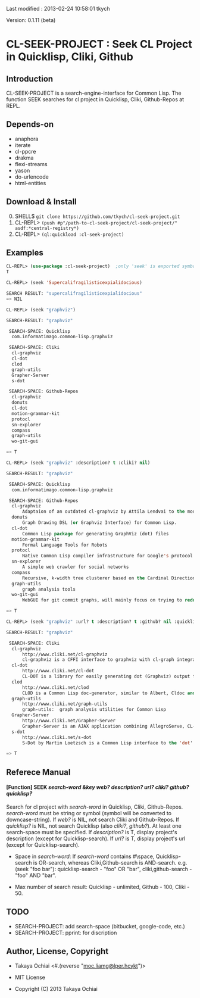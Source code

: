 Last modified : 2013-02-24 10:58:01 tkych

Version: 0.1.11 (beta)


CL-SEEK-PROJECT : Seek CL Project in Quicklisp, Cliki, Github
=============================================================

Introduction
------------

CL-SEEK-PROJECT is a search-engine-interface for Common Lisp.
The function SEEK searches for cl project in Quicklisp, Cliki, Github-Repos at REPL.


Depends-on
----------

- anaphora
- iterate
- cl-ppcre
- drakma
- flexi-streams
- yason
- do-urlencode
- html-entities


Download & Install
------------------

0. SHELL$   `git clone https://github.com/tkych/cl-seek-project.git`
1. CL-REPL> `(push #p"/path-to-cl-seek-project/cl-seek-project/" asdf:*central-registry*)`
2. CL-REPL> `(ql:quickload :cl-seek-project)`


Examples
--------

```lisp
CL-REPL> (use-package :cl-seek-project)  ;only 'seek' is exported symbol.
T

CL-REPL> (seek 'Supercalifragilisticexpialidocious)

SEARCH RESULT: "supercalifragilisticexpialidocious"
=> NIL

CL-REPL> (seek "graphviz")

SEARCH-RESULT: "graphviz"

 SEARCH-SPACE: Quicklisp
  com.informatimago.common-lisp.graphviz

 SEARCH-SPACE: Cliki
  cl-graphviz
  cl-dot
  clod
  graph-utils
  Grapher-Server
  s-dot

 SEARCH-SPACE: Github-Repos
  cl-graphviz
  donuts
  cl-dot
  motion-grammar-kit
  protocl
  sn-explorer
  compass
  graph-utils
  wo-git-gui

=> T

CL-REPL> (seek "graphviz" :description? t :cliki? nil)

SEARCH-RESULT: "graphviz"

 SEARCH-SPACE: Quicklisp
  com.informatimago.common-lisp.graphviz

 SEARCH-SPACE: Github-Repos
  cl-graphviz
      Adaptaion of an outdated cl-graphviz by Attila Lendvai to the modern version of libgvc.so.6.
  donuts
      Graph Drawing DSL (or Graphviz Interface) for Common Lisp.
  cl-dot
      Common Lisp package for generating GraphViz (dot) files
  motion-grammar-kit
      Formal Language Tools for Robots
  protocl
      Native Common Lisp compiler infrastructure for Google's protocol buffers
  sn-explorer
      A simple web crawler for social networks
  compass
      Recursive, k-width tree clusterer based on the Cardinal Directions
  graph-utils
      graph analysis tools
  wo-git-gui
      WebGUI for git commit graphs, will mainly focus on trying to reduce the commit graph into manageable overviews

=> T

CL-REPL> (seek "graphviz" :url? t :description? t :github? nil :quicklisp? nil)

SEARCH-RESULT: "graphviz"

 SEARCH-SPACE: Cliki
  cl-graphviz
      http://www.cliki.net/cl-graphviz
      cl-graphviz is a CFFI interface to graphviz with cl-graph integration
  cl-dot
      http://www.cliki.net/cl-dot
      CL-DOT is a library for easily generating dot (Graphviz) output from arbitrary Lisp data
  clod
      http://www.cliki.net/clod
      CLOD is a Common Lisp doc-generator, similar to Albert, Cldoc and so on
  graph-utils
      http://www.cliki.net/graph-utils
      graph-utils:  graph analysis utilities for Common Lisp
  Grapher-Server
      http://www.cliki.net/Grapher-Server
      Grapher-Server is an AJAX application combining AllegroServe, CL-Graph and GraphViz by Gary King
  s-dot
      http://www.cliki.net/s-dot
      S-Dot by Martin Loetzsch is a Common Lisp interface to the 'dot' tool of the GraphViz graphics library

=> T
```    


Referece Manual
---------------

#### [Function] SEEK _search-word_ _&key_ _web?_ _description?_ _url?_ _cliki?_ _github?_ _quicklisp?_

Search for cl project with _search-word_ in Quicklisp, Cliki, Github-Repos.
_search-word_ must be string or symbol (symbol will be converted to downcase-string).
If _web?_ is NIL, not search Cliki and Github-Repos.
If _quicklisp?_ is NIL, not search Quicklisp (also _cliki?_, _github?_).
At least one search-space must be specified.
If _description?_ is T, display project's description (except for Quicklisp-search).
If _url?_ is T, display project's url (except for Quicklisp-search).

- Space in _search-word_:
  If _search-word_ contains #\space, Quicklisp-search is OR-search,
  whereas Cliki,Github-search is AND-search.
  e.g. (seek "foo bar"):
       quicklisp-search    - "foo" OR "bar",
       cliki,github-search - "foo" AND "bar".

- Max number of search result:
  Quicklisp - unlimited,
  Github    - 100,
  Cliki     - 50.


TODO
----

- SEARCH-PROJECT: add search-space (bitbucket, google-code, etc.)
- SEARCH-PROJECT: pprint: for discription


Author, License, Copyright
--------------------------

* Takaya Ochiai  <#.(reverse "moc.liamg@lper.hcykt")>

* MIT License

* Copyright (C) 2013 Takaya Ochiai
